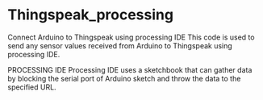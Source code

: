 # Thingspeak_processing
Connect Arduino to Thingspeak using processing IDE
This code is used to send any sensor values received from Arduino to Thingspeak using processing IDE.

PROCESSING IDE
Processing IDE uses a sketchbook that can gather data by blocking the serial port of Arduino sketch and throw the data to the specified URL.
